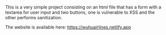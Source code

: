 This is a very simple project consisting on an html file that has a form with a textarea for user input and two buttons, one is vulnerable to XSS and the other performs sanitization.

The website is available here: https://wuhuairlines.netlify.app

